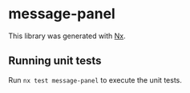 # message-panel

This library was generated with [Nx](https://nx.dev).

## Running unit tests

Run `nx test message-panel` to execute the unit tests.
